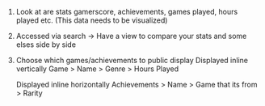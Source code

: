 1) Look at are stats gamerscore, achievements, games played, hours played etc. (This data needs to be visualized)

2) Accessed via search -> Have a view to compare your stats and some elses side by side

3) Choose which games/achievements to public display
    Displayed inline vertically
    Game > Name
         > Genre
         > Hours Played

    Displayed inline horizontally
    Achievements
        > Name
        > Game that its from
        > Rarity

